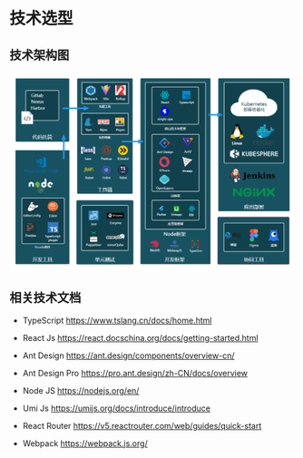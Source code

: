 # 技术选型

## 技术架构图

![技术选型](../images/前端技术架构图.png)


## 相关技术文档

- TypeScript
    https://www.tslang.cn/docs/home.html

- React Js
    https://react.docschina.org/docs/getting-started.html

- Ant Design 
    https://ant.design/components/overview-cn/

- Ant Design Pro
    https://pro.ant.design/zh-CN/docs/overview

- Node JS
    https://nodejs.org/en/

- Umi Js
    https://umijs.org/docs/introduce/introduce

- React Router
    https://v5.reactrouter.com/web/guides/quick-start

- Webpack
    https://webpack.js.org/